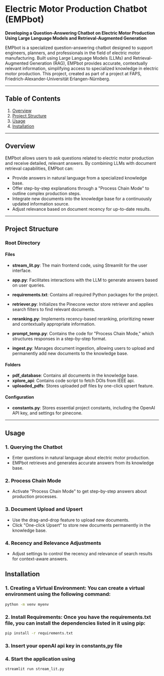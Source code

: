 # Electric Motor Production Chatbot (EMPbot)
**Developing a Question-Answering Chatbot on Electric Motor Production Using Large Language Models and Retrieval-Augmented Generation**

EMPbot is a specialized question-answering chatbot designed to support engineers, planners, and professionals in the field of electric motor manufacturing. Built using Large Language Models (LLMs) and Retrieval-Augmented Generation (RAG), EMPbot provides accurate, contextually relevant information, simplifying access to specialized knowledge in electric motor production. This project, created as part of a project at FAPS, Friedrich-Alexander-Universität Erlangen-Nürnberg.

---

## Table of Contents
1. [Overview](#overview)
2. [Project Structure](#project-structure)
3. [Usage](#usage)
4. [Installation](#installation)
---

## Overview
EMPbot allows users to ask questions related to electric motor production and receive detailed, relevant answers. By combining LLMs with document retrieval capabilities, EMPbot can:
- Provide answers in natural language from a specialized knowledge base.
- Offer step-by-step explanations through a "Process Chain Mode" to outline complex production steps.
- Integrate new documents into the knowledge base for a continuously updated information source.
- Adjust relevance based on document recency for up-to-date results.

---

## Project Structure

### Root Directory
#### Files
- **stream_lit.py**: The main frontend code, using Streamlit for the user interface.
- **app.py**: Facilitates interactions with the LLM to generate answers based on user queries.
- **requirements.txt**: Contains all required Python packages for the project.

- **retriever.py**: Initializes the Pinecone vector store retriever and applies search filters to find relevant documents.
- **reranking.py**: Implements recency-based reranking, prioritizing newer and contextually appropriate information.
- **prompt_temp.py**: Contains the code for "Process Chain Mode," which structures responses in a step-by-step format.
- **ingest.py**: Manages document ingestion, allowing users to upload and permanently add new documents to the knowledge base.
#### Folders
- **pdf_database**: Contains all documents in the knowledge base.
- **xplore_api**: Contains code script to fetch DOIs from IEEE api.
- **uploaded_pdfs**: Stores uploaded pdf files by one-click upsert feature.
#### Configuration
- **constants.py**: Stores essential project constants, including the OpenAI API key, and settings for pinecone.

---

## Usage

### 1. Querying the Chatbot
   - Enter questions in natural language about electric motor production.
   - EMPbot retrieves and generates accurate answers from its knowledge base.

### 2. Process Chain Mode
   - Activate "Process Chain Mode" to get step-by-step answers about production processes.

### 3. Document Upload and Upsert
   - Use the drag-and-drop feature to upload new documents.
   - Click "One-click Upsert" to store new documents permanently in the knowledge base.

### 4. Recency and Relevance Adjustments
   - Adjust settings to control the recency and relevance of search results for context-aware answers.


## Installation
### 1. Creating a Virtual Environment: You can create a virtual environment using the following command:
   ```bash
   python -m venv myenv
   ```
   
### 2. Install Requirements: Once you have the requirements.txt file, you can install the dependencies listed in it using pip:
   ```bash
   pip install -r requirements.txt
   ```
### 3. Insert your openAI api key in constants,py file
   
### 4. Start the application using
   ```bash
   streamlit run stream_lit.py
   ```
